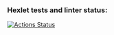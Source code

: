 ### Hexlet tests and linter status:
[![Actions Status](https://github.com/AssMasster/frontend-project-11/actions/workflows/hexlet-check.yml/badge.svg)](https://github.com/AssMasster/frontend-project-11/actions)